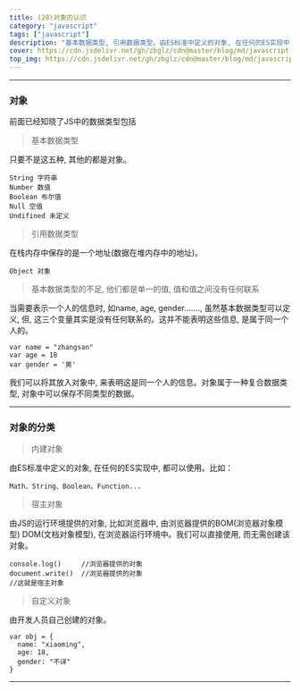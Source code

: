 ```yaml
---
title: (28)对象的认识
category: "javascript"
tags: ["javascript"]
description: "基本数据类型, 引用数据类型。由ES标准中定义的对象, 在任何的ES实现中, 都可以使用。"
cover: https://cdn.jsdelivr.net/gh/zbglz/cdn@master/blog/md/javascript.svg
top_img: https://cdn.jsdelivr.net/gh/zbglz/cdn@master/blog/md/javascript.svg
---
```


***

### 对象

前面已经知晓了JS中的数据类型包括

> 基本数据类型

只要不是这五种, 其他的都是对象。


    String 字符串
    Number 数值
    Boolean 布尔值
    Null 空值
    Undifined 未定义


> 引用数据类型

在栈内存中保存的是一个地址(数据在堆内存中的地址)。


    Object 对象


> 基本数据类型的不足, 他们都是单一的值, 值和值之间没有任何联系

当需要表示一个人的信息时, 如name, age, gender......., 虽然基本数据类型可以定义, 但, 这三个变量其实是没有任何联系的。这并不能表明这些信息, 是属于同一个人的。


    var name = "zhangsan"
    var age = 18
    var gender = '男'


我们可以将其放入对象中, 来表明这是同一个人的信息。对象属于一种复合数据类型, 对象中可以保存不同类型的数据。

***

### 对象的分类

> 内建对象

由ES标准中定义的对象, 在任何的ES实现中, 都可以使用。比如：


    Math、String、Boolean、Function...


> 宿主对象

由JS的运行环境提供的对象, 比如浏览器中, 由浏览器提供的BOM(浏览器对象模型) DOM(文档对象模型), 在浏览器运行环境中。我们可以直接使用, 而无需创建该对象。


    console.log()     //浏览器提供的对象
    document.write()  //浏览器提供的对象
    //这就是宿主对象


> 自定义对象

由开发人员自己创建的对象。


    var obj = {
      name: "xiaoming",
      age: 18,
      gender: "不详"
    }


***